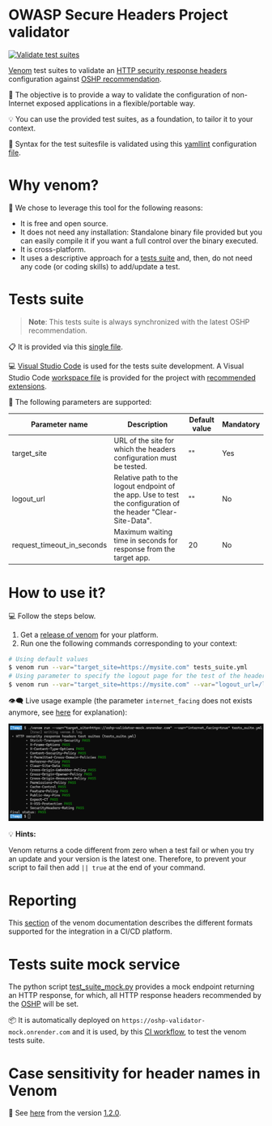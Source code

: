 # OWASP Secure Headers Project validator

[![Validate test suites](https://github.com/oshp/oshp-validator/actions/workflows/validate-tests-suite.yml/badge.svg?branch=main)](https://github.com/oshp/oshp-validator/actions/workflows/validate-tests-suite.yml)

[Venom](https://github.com/ovh/venom) test suites to validate an [HTTP security response headers](https://owasp.org/www-project-secure-headers/#div-headers) configuration against [OSHP recommendation](https://owasp.org/www-project-secure-headers/#div-bestpractices).

🎯 The objective is to provide a way to validate the configuration of non-Internet exposed applications in a flexible/portable way.

💡 You can use the provided test suites, as a foundation, to tailor it to your context.

📑 Syntax for the test suitesfile is validated using this [yamllint](https://yamllint.readthedocs.io) configuration [file](.yamllint).

# Why venom?

🤔 We chose to leverage this tool for the following reasons:

* It is free and open source.
* It does not need any installation: Standalone binary file provided but you can easily compile it if you want a full control over the binary executed.
* It is cross-platform.
* It uses a descriptive approach for a [tests suite](tests_suite.yml) and, then, do not need any code (or coding skills) to add/update a test.

# Tests suite

> **Note**: This tests suite is always synchronized with the latest OSHP recommendation.

📋 It is provided via this [single file](tests_suite.yml).

💻 [Visual Studio Code](https://code.visualstudio.com/) is used for the tests suite development. A Visual Studio Code [workspace file](project.code-workspace) is provided for the project with [recommended extensions](.vscode/extensions.json).

📐 The following parameters are supported:

| **Parameter name**         |                                                                **Description**                                   | **Default value** | **Mandatory** |
|----------------------------|------------------------------------------------------------------------------------------------------------------|-------------------|---------------|
| target_site                | URL of the site for which the headers configuration must be tested.                                              | ""                | Yes           |
| logout_url                 | Relative path to the logout endpoint of the app. Use to test the configuration of the header "Clear-Site-Data".  | ""                | No            |
| request_timeout_in_seconds | Maximum waiting time in seconds for response from the target app.                                                | 20                | No            |

# How to use it?

💻 Follow the steps below.

1. Get a [release of venom](https://github.com/ovh/venom#installing) for your platform.
2. Run one the following commands corresponding to your context:

```bash
# Using default values
$ venom run --var="target_site=https://mysite.com" tests_suite.yml
# Using parameter to specify the logout page for the test of the header "Clear-Site-Data"
$ venom run --var="target_site=https://mysite.com" --var="logout_url=/logout" tests_suite.yml 
```

:eye_speech_bubble: Live usage example (the parameter `internet_facing` does not exists anymore, see [here](https://github.com/OWASP/www-project-secure-headers/pull/193) for explanation):

[![Watch the video](demo.png)](demo.mp4)

💡 **Hints:**

Venom returns a code different from zero when a test fail or when you try an update and your version is the latest one. Therefore, to prevent your script to fail then add `|| true` at the end of your command.

# Reporting

This [section](https://github.com/ovh/venom#export-tests-report) of the venom documentation describes the different formats supported for the integration in a CI/CD platform.

# Tests suite mock service

The python script [test_suite_mock.py](test_suite_mock.py) provides a mock endpoint returning an HTTP response, for which, all HTTP response headers recommended by the [OSHP](https://owasp.org/www-project-secure-headers/) will be set.

📦 It is automatically deployed on `https://oshp-validator-mock.onrender.com` and it is used, by this [CI workflow](.github/workflows/validate-tests-suite.yml), to test the venom tests suite.

# Case sensitivity for header names in Venom

📖 See [here](https://github.com/ovh/venom/pull/570) from the version [1.2.0](https://github.com/ovh/venom/releases/tag/v1.2.0).
